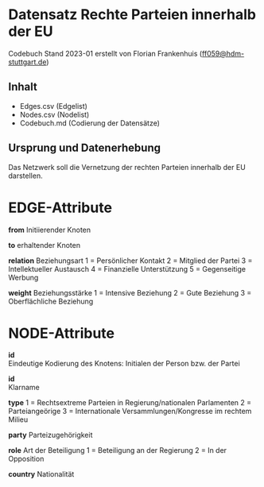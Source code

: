 # Datensatz Rechte Parteien innerhalb der EU #
Codebuch Stand 2023-01
erstellt von Florian Frankenhuis (ff059@hdm-stuttgart.de)

## Inhalt
- Edges.csv (Edgelist)
- Nodes.csv (Nodelist)
- Codebuch.md (Codierung der Datensätze)

## Ursprung und Datenerhebung

Das Netzwerk soll die Vernetzung der rechten Parteien innerhalb der EU darstellen.



# EDGE-Attribute

**from**
Initiierender Knoten


**to**
erhaltender Knoten

**relation**
Beziehungsart 
1 = Persönlicher Kontakt
2 = Mitglied der Partei
3 = Intellektueller Austausch
4 = Finanzielle Unterstützung
5 = Gegenseitige Werbung

**weight**
Beziehungsstärke
1 = Intensive Beziehung
2 = Gute Beziehung
3 = Oberflächliche Beziehung


# NODE-Attribute  
  
**id**  
Eindeutige Kodierung des Knotens: Initialen der Person bzw. der Partei

**id**  
Klarname

**type** 
1 = Rechtsextreme Parteien in Regierung/nationalen Parlamenten
2 = Parteiangeörige
3 = Internationale Versammlungen/Kongresse im rechtem Milieu

**party** 
Parteizugehörigkeit

**role** 
Art der Beteiligung
1 = Beteiligung an der Regierung
2 = In der Opposition

**country** 
Nationalität
##
